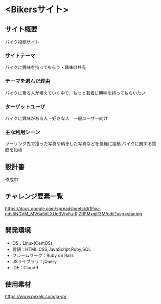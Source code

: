 # <Bikersサイト>

## サイト概要
バイク投稿サイト

### サイトテーマ
バイクに興味を持ってもらう・趣味の共有

### テーマを選んだ理由
バイクに乗る人が増えていく中で、もっと若者に興味を持ってもらいたい

### ターゲットユーザ
バイクに興味がある人・好きな人　一般ユーザー向け

### 主な利用シーン
ツーリング先で撮った写真や納車した写真などを気軽に投稿
バイクに関する質問を投稿

## 設計書
作成中

## チャレンジ要素一覧
https://docs.google.com/spreadsheets/d/1Pxu-nds5NGVM_MV6a6dLXUe3VfvFu-RjZRFMxgjlf3M/edit?usp=sharing

## 開発環境
- OS：Linux(CentOS)
- 言語：HTML,CSS,JavaScript,Ruby,SQL
- フレームワーク：Ruby on Rails
- JSライブラリ：jQuery
- IDE：Cloud9

## 使用素材
https://www.pexels.com/ja-jp/
